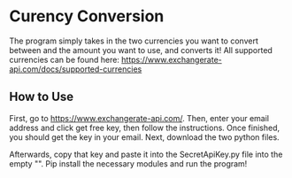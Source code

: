 # Curency Conversion

The program simply takes in the two currencies you want to convert between and the amount you want to use, and converts it! All supported currencies can be found here: https://www.exchangerate-api.com/docs/supported-currencies

## How to Use

First, go to https://www.exchangerate-api.com/. Then, enter your email address and click get free key, then follow the instructions. 
Once finished, you should get the key in your email. Next, download the two python files.

Afterwards, copy that key and paste it into the SecretApiKey.py file into the empty "". Pip install the necessary modules and run the program!
